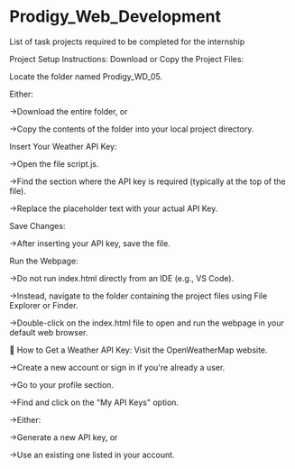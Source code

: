 # Prodigy_Web_Development
List of task projects required to be completed for the internship

 Project Setup Instructions:
Download or Copy the Project Files:

Locate the folder named Prodigy_WD_05.

Either:

->Download the entire folder, or

->Copy the contents of the folder into your local project directory.

Insert Your Weather API Key:

->Open the file script.js.

->Find the section where the API key is required (typically at the top of the file).

->Replace the placeholder text with your actual API Key.

Save Changes:

->After inserting your API key, save the file.

Run the Webpage:

->Do not run index.html directly from an IDE (e.g., VS Code).

->Instead, navigate to the folder containing the project files using File Explorer or Finder.

->Double-click on the index.html file to open and run the webpage in your default web browser.

🔑 How to Get a Weather API Key:
Visit the OpenWeatherMap website.

->Create a new account or sign in if you're already a user.

->Go to your profile section.

->Find and click on the "My API Keys" option.

->Either:

->Generate a new API key, or

->Use an existing one listed in your account.


